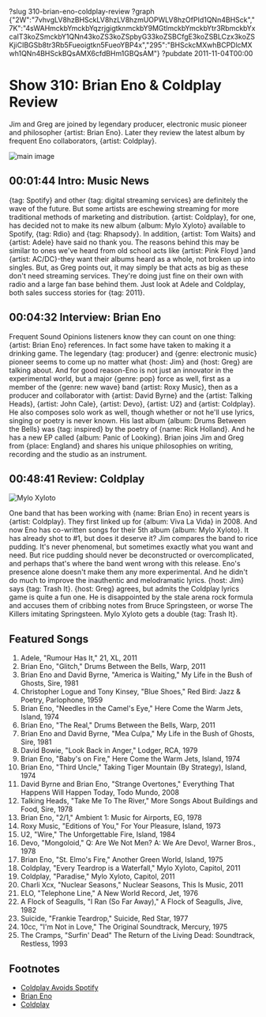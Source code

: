 ?slug 310-brian-eno-coldplay-review
?graph {"2W":"7vhvgLV8hzBHSckLV8hzLV8hzmUOPWLV8hzOfPId1QNn4BHSck","7K":"4sWAHmckbYmckbYqzrjgigtknmckbY9MGtlmckbYmckbYtr3RbmckbYxcaIT3koZSmckbY1QNn43koZS3koZSpbyG33koZSBCfgE3koZSBLCzx3koZSKjiCIBGSb8tr3Rb5Fueoigtkn5FueoYBP4x","295":"BHSckcMXwhBCPDlcMXwh1QNn4BHSckBQsAMX6cfdBHm1GBQsAM"}
?pubdate 2011-11-04T00:00

# Show 310: Brian Eno & Coldplay Review
Jim and Greg are joined by legendary producer, electronic music pioneer and philosopher {artist: Brian Eno}. Later they review the latest album by frequent Eno collaborators, {artist: Coldplay}.

![main image](https://static.soundopinions.org/images/2011/brianeno.jpg)


## 00:01:44 Intro: Music News
{tag: Spotify} and other {tag: digital streaming services} are definitely the wave of the future. But some artists are eschewing streaming for more traditional methods of marketing and distribution. {artist: Coldplay}, for one, has decided not to make its new album {album: Mylo Xyloto} available to Spotify, {tag: Rdio} and {tag: Rhapsody}. In addition, {artist: Tom Waits} and {artist: Adele} have said no thank you. The reasons behind this may be similar to ones we've heard from old school acts like {artist: Pink Floyd }and {artist: AC/DC}-they want their albums heard as a whole, not broken up into singles. But, as Greg points out, it may simply be that acts as big as these don't need streaming services. They're doing just fine on their own with radio and a large fan base behind them. Just look at Adele and Coldplay, both sales success stories for {tag: 2011}.

## 00:04:32 Interview: Brian Eno
Frequent Sound Opinions listeners know they can count on one thing: {artist: Brian Eno} references. In fact some have taken to making it a drinking game. The legendary {tag: producer} and {genre: electronic music} pioneer seems to come up no matter what {host: Jim} and {host: Greg} are talking about. And for good reason-Eno is not just an innovator in the experimental world, but a major {genre: pop} force as well, first as a member of the {genre: new wave} band {artist: Roxy Music}, then as a producer and collaborator with {artist: David Byrne} and the {artist: Talking Heads}, {artist: John Cale}, {artist: Devo}, {artist: U2} and {artist: Coldplay}. He also composes solo work as well, though whether or not he'll use lyrics, singing or poetry is never known. His last album {album: Drums Between the Bells} was {tag: inspired} by the poetry of {name: Rick Holland}. And he has a new EP called {album: Panic of Looking}. Brian joins Jim and Greg from {place: England} and shares his unique philosophies on writing, recording and the studio as an instrument.

## 00:48:41 Review: Coldplay
![Mylo Xyloto](https://static.soundopinions.org/assets/310/2950.jpg)

One band that has been working with {name: Brian Eno} in recent years is {artist: Coldplay}. They first linked up for {album: Viva La Vida} in 2008. And now Eno has co-written songs for their 5th album {album: Mylo Xyloto}. It has already shot to #1, but does it deserve it? Jim compares the band to rice pudding. It's never phenomenal, but sometimes exactly what you want and need. But rice pudding should never be deconstructed or overcomplicated, and perhaps that's where the band went wrong with this release. Eno's presence alone doesn't make them any more experimental. And he didn't do much to improve the inauthentic and melodramatic lyrics. {host: Jim} says {tag: Trash It}. {host: Greg} agrees, but admits the Coldplay lyrics game is quite a fun one. He is disappointed by the stale arena rock formula and accuses them of cribbing notes from Bruce Springsteen, or worse The Killers imitating Springsteen. Mylo Xyloto gets a double {tag: Trash It}.

## Featured Songs
1. Adele, "Rumour Has It," 21, XL, 2011
2. Brian Eno, "Glitch," Drums Between the Bells, Warp, 2011
3. Brian Eno and David Byrne, "America is Waiting," My Life in the Bush of Ghosts, Sire, 1981
4. Christopher Logue and Tony Kinsey, "Blue Shoes," Red Bird: Jazz & Poetry, Parlophone, 1959
5. Brian Eno, "Needles in the Camel's Eye," Here Come the Warm Jets, Island, 1974
6. Brian Eno, "The Real," Drums Between the Bells, Warp, 2011
7. Brian Eno and David Byrne, "Mea Culpa," My Life in the Bush of Ghosts, Sire, 1981
8. David Bowie, "Look Back in Anger," Lodger, RCA, 1979
9. Brian Eno, "Baby's on Fire," Here Come the Warm Jets, Island, 1974
10. Brian Eno, "Third Uncle," Taking Tiger Mountain (By Strategy), Island, 1974
11. David Byrne and Brian Eno, "Strange Overtones," Everything That Happens Will Happen Today, Todo Mundo, 2008
12. Talking Heads, "Take Me To The River," More Songs About Buildings and Food, Sire, 1978
13. Brian Eno, "2/1," Ambient 1: Music for Airports, EG, 1978
14. Roxy Music, "Editions of You," For Your Pleasure, Island, 1973
15. U2, "Wire," The Unforgettable Fire, Island, 1984
16. Devo, "Mongoloid," Q: Are We Not Men? A: We Are Devo!, Warner Bros., 1978
17. Brian Eno, "St. Elmo's Fire," Another Green World, Island, 1975
18. Coldplay, "Every Teardrop is a Waterfall," Mylo Xyloto, Capitol, 2011
19. Coldplay, "Paradise," Mylo Xyloto, Capitol, 2011
20. Charli Xcx, "Nuclear Seasons," Nuclear Seasons, This Is Music, 2011
21. ELO, "Telephone Line," A New World Record, Jet, 1976
22. A Flock of Seagulls, "I Ran (So Far Away)," A Flock of Seagulls, Jive, 1982
23. Suicide, "Frankie Teardrop," Suicide, Red Star, 1977
24. 10cc, "I'm Not in Love," The Original Soundtrack, Mercury, 1975
25. The Cramps, "Surfin' Dead" The Return of the Living Dead: Soundtrack, Restless, 1993

## Footnotes
- [Coldplay Avoids Spotify](http://www.cnet.com/news/coldplay-latest-act-to-freeze-out-streaming-services-scoop/)
- [Brian Eno](http://brian-eno.net/reissues/)
- [Coldplay](http://timeline.coldplay.com/)
